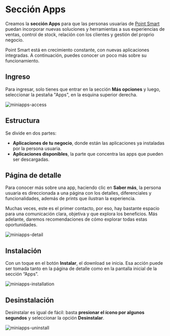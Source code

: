 # Sección Apps

Creamos la **sección Apps** para que las personas usuarias de [Point Smart](/developers/es/docs/mp-point/integration-configuration/integrate-with-pdv/introduction) puedan incorporar nuevas soluciones y herramientas a sus experiencias de ventas, control de stock, relación con los clientes y gestión del proprio negocio.

Point Smart está en crecimiento constante, con nuevas aplicaciones integradas. A continuación, puedes conocer un poco más sobre su funcionamiento.

## Ingreso

Para ingresar, solo tienes que entrar en la sección **Más opciones** y luego, seleccionar la pestaña "Apps", en la esquina superior derecha.

![miniapps-access](/mini-apps/miniapps-access-es.gif)

## Estructura

Se divide en dos partes:

* **Aplicaciones de tu negocio**, donde están las aplicaciones ya instaladas por la persona usuaria. 
* **Aplicaciones disponibles**, la parte que concentra las apps que pueden ser descargadas.

## Página de detalle

Para conocer más sobre una app, haciendo clic en **Saber más**, la persona usuaria es direccionada a una página con los detalles, diferenciales y funcionalidades, además de prints que ilustran la experiencia.

Muchas veces, este es el primer contacto, por eso, hay bastante espacio para una comunicación clara, objetiva y que explora los beneficios. Más adelante, daremos recomendaciones de cómo explorar todas estas oportunidades.

![miniapps-detail](/mini-apps/miniapps-detail-es.gif)

## Instalación

Con un toque en el botón **Instalar**, el download se inicia. Esa acción puede ser tomada tanto en la página de detalle como en la pantalla inicial de la sección “Apps”.

![miniapps-installation](/mini-apps/miniapps-installation-es.gif)

## Desinstalación

Desinstalar es igual de fácil: basta **presionar el ícono por algunos segundos** y seleccionar la opción **Desinstalar**.

![miniapps-uninstall](/mini-apps/miniapps-uninstall-pt.gif)